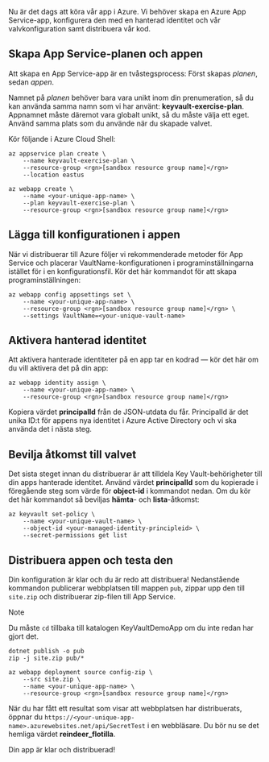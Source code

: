 Nu är det dags att köra vår app i Azure. Vi behöver skapa en Azure App Service-app, konfigurera den med en hanterad identitet och vår valvkonfiguration samt distribuera vår kod.

## <a name="create-the-app-service-plan-and-app"></a>Skapa App Service-planen och appen

Att skapa en App Service-app är en tvåstegsprocess: Först skapas *planen*, sedan *appen*.

Namnet på *planen* behöver bara vara unikt inom din prenumeration, så du kan använda samma namn som vi har använt: **keyvault-exercise-plan**. Appnamnet måste däremot vara globalt unikt, så du måste välja ett eget. Använd samma plats som du använde när du skapade valvet.

Kör följande i Azure Cloud Shell:

```azurecli
az appservice plan create \
    --name keyvault-exercise-plan \
    --resource-group <rgn>[sandbox resource group name]</rgn>
    --location eastus

az webapp create \
    --name <your-unique-app-name> \
    --plan keyvault-exercise-plan \
    --resource-group <rgn>[sandbox resource group name]</rgn>
```

## <a name="add-configuration-to-the-app"></a>Lägga till konfigurationen i appen

När vi distribuerar till Azure följer vi rekommenderade metoder för App Service och placerar VaultName-konfigurationen i programinställningarna istället för i en konfigurationsfil. Kör det här kommandot för att skapa programinställningen:

```azurecli
az webapp config appsettings set \
    --name <your-unique-app-name> \
    --resource-group <rgn>[sandbox resource group name]</rgn> \
    --settings VaultName=<your-unique-vault-name>
```

## <a name="enable-managed-identity"></a>Aktivera hanterad identitet

Att aktivera hanterade identiteter på en app tar en kodrad &mdash; kör det här om du vill aktivera det på din app:

```azurecli
az webapp identity assign \
    --name <your-unique-app-name> \
    --resource-group <rgn>[sandbox resource group name]</rgn>
```

Kopiera värdet **principalId** från de JSON-utdata du får. PrincipalId är det unika ID:t för appens nya identitet i Azure Active Directory och vi ska använda det i nästa steg.

## <a name="grant-access-to-the-vault"></a>Bevilja åtkomst till valvet

Det sista steget innan du distribuerar är att tilldela Key Vault-behörigheter till din apps hanterade identitet. Använd värdet **principalId** som du kopierade i föregående steg som värde för **object-id** i kommandot nedan. Om du kör det här kommandot så beviljas **hämta**- och **lista**-åtkomst:

```azurecli
az keyvault set-policy \
    --name <your-unique-vault-name> \
    --object-id <your-managed-identity-principleid> \
    --secret-permissions get list
```

## <a name="deploy-the-app-and-try-it-out"></a>Distribuera appen och testa den

Din konfiguration är klar och du är redo att distribuera! Nedanstående kommandon publicerar webbplatsen till mappen `pub`, zippar upp den till `site.zip` och distribuerar zip-filen till App Service.

> [!NOTE]
> Du måste `cd` tillbaka till katalogen KeyVaultDemoApp om du inte redan har gjort det.

```azurecli
dotnet publish -o pub
zip -j site.zip pub/*

az webapp deployment source config-zip \
    --src site.zip \
    --name <your-unique-app-name> \
    --resource-group <rgn>[sandbox resource group name]</rgn>
```

När du har fått ett resultat som visar att webbplatsen har distribuerats, öppnar du `https://<your-unique-app-name>.azurewebsites.net/api/SecretTest` i en webbläsare. Du bör nu se det hemliga värdet **reindeer_flotilla**.

Din app är klar och distribuerad!
